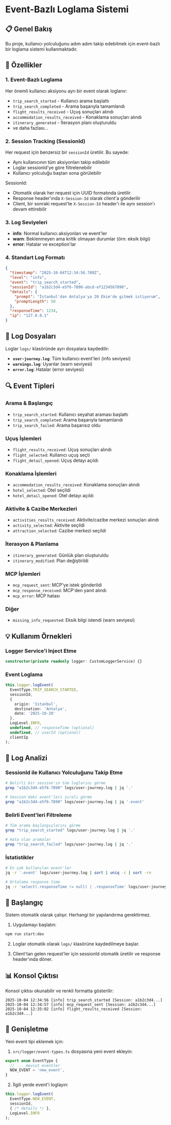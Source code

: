 # Event-Bazlı Loglama Sistemi

## 📋 Genel Bakış

Bu proje, kullanıcı yolculuğunu adım adım takip edebilmek için event-bazlı bir loglama sistemi kullanmaktadır.

## 🎯 Özellikler

### 1. **Event-Bazlı Loglama**
Her önemli kullanıcı aksiyonu ayrı bir event olarak loglanır:
- `trip_search_started` - Kullanıcı arama başlattı
- `trip_search_completed` - Arama başarıyla tamamlandı
- `flight_results_received` - Uçuş sonuçları alındı
- `accommodation_results_received` - Konaklama sonuçları alındı
- `itinerary_generated` - İterasyon planı oluşturuldu
- ve daha fazlası...

### 2. **Session Tracking (SessionId)**
Her request için benzersiz bir `sessionId` üretilir. Bu sayede:
- Aynı kullanıcının tüm aksiyonları takip edilebilir
- Loglar sessionId'ye göre filtrelenebilir
- Kullanıcı yolculuğu baştan sona görülebilir

SessionId:
- Otomatik olarak her request için UUID formatında üretilir
- Response header'ında `X-Session-Id` olarak client'a gönderilir
- Client, bir sonraki request'te `X-Session-Id` header'ı ile aynı session'ı devam ettirebilir

### 3. **Log Seviyeleri**
- **info**: Normal kullanıcı aksiyonları ve event'ler
- **warn**: Beklenmeyen ama kritik olmayan durumlar (örn: eksik bilgi)
- **error**: Hatalar ve exception'lar

### 4. **Standart Log Formatı**
```json
{
  "timestamp": "2025-10-04T12:34:56.789Z",
  "level": "info",
  "event": "trip_search_started",
  "sessionId": "a1b2c3d4-e5f6-7890-abcd-ef1234567890",
  "details": {
    "prompt": "İstanbul'dan Antalya'ya 20 Ekim'de gitmek istiyorum",
    "promptLength": 50
  },
  "responseTime": 1234,
  "ip": "127.0.0.1"
}
```

## 📁 Log Dosyaları

Loglar `logs/` klasöründe ayrı dosyalara kaydedilir:

- **`user-journey.log`**: Tüm kullanıcı event'leri (info seviyesi)
- **`warnings.log`**: Uyarılar (warn seviyesi)
- **`error.log`**: Hatalar (error seviyesi)

## 🔍 Event Tipleri

### Arama & Başlangıç
- `trip_search_started`: Kullanıcı seyahat araması başlattı
- `trip_search_completed`: Arama başarıyla tamamlandı
- `trip_search_failed`: Arama başarısız oldu

### Uçuş İşlemleri
- `flight_results_received`: Uçuş sonuçları alındı
- `flight_selected`: Kullanıcı uçuş seçti
- `flight_detail_opened`: Uçuş detayı açıldı

### Konaklama İşlemleri
- `accommodation_results_received`: Konaklama sonuçları alındı
- `hotel_selected`: Otel seçildi
- `hotel_detail_opened`: Otel detayı açıldı

### Aktivite & Cazibe Merkezleri
- `activities_results_received`: Aktivite/cazibe merkezi sonuçları alındı
- `activity_selected`: Aktivite seçildi
- `attraction_selected`: Cazibe merkezi seçildi

### İterasyon & Planlama
- `itinerary_generated`: Günlük plan oluşturuldu
- `itinerary_modified`: Plan değiştirildi

### MCP İşlemleri
- `mcp_request_sent`: MCP'ye istek gönderildi
- `mcp_response_received`: MCP'den yanıt alındı
- `mcp_error`: MCP hatası

### Diğer
- `missing_info_requested`: Eksik bilgi istendi (warn seviyesi)

## 💡 Kullanım Örnekleri

### Logger Service'i Inject Etme
```typescript
constructor(private readonly logger: CustomLoggerService) {}
```

### Event Loglama
```typescript
this.logger.logEvent(
  EventType.TRIP_SEARCH_STARTED,
  sessionId,
  {
    origin: 'Istanbul',
    destination: 'Antalya',
    date: '2025-10-20'
  },
  LogLevel.INFO,
  undefined, // responseTime (optional)
  undefined, // userId (optional)
  clientIp
);
```

## 🔎 Log Analizi

### SessionId ile Kullanıcı Yolculuğunu Takip Etme
```bash
# Belirli bir session'ın tüm loglarını görme
grep "a1b2c3d4-e5f6-7890" logs/user-journey.log | jq '.'

# Session'daki event'leri sıralı görme
grep "a1b2c3d4-e5f6-7890" logs/user-journey.log | jq '.event'
```

### Belirli Event'leri Filtreleme
```bash
# Tüm arama başlangıçlarını görme
grep "trip_search_started" logs/user-journey.log | jq '.'

# Hata olan aramalar
grep "trip_search_failed" logs/user-journey.log | jq '.'
```

### İstatistikler
```bash
# En çok kullanılan event'ler
jq -r '.event' logs/user-journey.log | sort | uniq -c | sort -rn

# Ortalama response time
jq -r 'select(.responseTime != null) | .responseTime' logs/user-journey.log | awk '{sum+=$1; count++} END {print sum/count}'
```

## 🚀 Başlangıç

Sistem otomatik olarak çalışır. Herhangi bir yapılandırma gerektirmez.

1. Uygulamayı başlatın:
```bash
npm run start:dev
```

2. Loglar otomatik olarak `logs/` klasörüne kaydedilmeye başlar.

3. Client'tan gelen request'ler için sessionId otomatik üretilir ve response header'ında döner.

## 📊 Konsol Çıktısı

Konsol çıktısı okunabilir ve renkli formatta gösterilir:
```
2025-10-04 12:34:56 [info] trip_search_started [Session: a1b2c3d4...]
2025-10-04 12:34:57 [info] mcp_request_sent [Session: a1b2c3d4...]
2025-10-04 12:35:02 [info] flight_results_received [Session: a1b2c3d4...]
```

## 🔄 Genişletme

Yeni event tipi eklemek için:

1. `src/logger/event-types.ts` dosyasına yeni event ekleyin:
```typescript
export enum EventType {
  // ... mevcut eventler
  NEW_EVENT = 'new_event',
}
```

2. İlgili yerde event'i loglayın:
```typescript
this.logger.logEvent(
  EventType.NEW_EVENT,
  sessionId,
  { /* details */ },
  LogLevel.INFO
);
```

